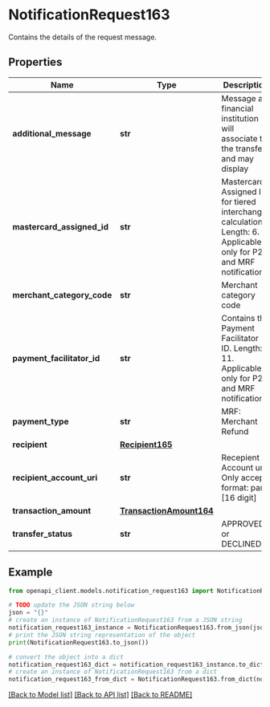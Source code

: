 # NotificationRequest163

Contains the details of the request message.

## Properties

Name | Type | Description | Notes
------------ | ------------- | ------------- | -------------
**additional_message** | **str** | Message a financial institution will associate to the transfer and may display | [optional] 
**mastercard_assigned_id** | **str** | Mastercard Assigned ID for tiered interchange calculations. Length: 6. Applicable only for P2M and MRF notifications.  | [optional] 
**merchant_category_code** | **str** | Merchant category code | [optional] 
**payment_facilitator_id** | **str** | Contains the Payment Facilitator ID. Length: 11. Applicable only for P2M and MRF notifications. | [optional] 
**payment_type** | **str** | MRF: Merchant Refund | 
**recipient** | [**Recipient165**](Recipient165.md) |  | [optional] 
**recipient_account_uri** | **str** | Recepient Account uri . Only accept format: pan:[16 digit] | 
**transaction_amount** | [**TransactionAmount164**](TransactionAmount164.md) |  | [optional] 
**transfer_status** | **str** | APPROVED or DECLINED | 

## Example

```python
from openapi_client.models.notification_request163 import NotificationRequest163

# TODO update the JSON string below
json = "{}"
# create an instance of NotificationRequest163 from a JSON string
notification_request163_instance = NotificationRequest163.from_json(json)
# print the JSON string representation of the object
print(NotificationRequest163.to_json())

# convert the object into a dict
notification_request163_dict = notification_request163_instance.to_dict()
# create an instance of NotificationRequest163 from a dict
notification_request163_from_dict = NotificationRequest163.from_dict(notification_request163_dict)
```
[[Back to Model list]](../README.md#documentation-for-models) [[Back to API list]](../README.md#documentation-for-api-endpoints) [[Back to README]](../README.md)


